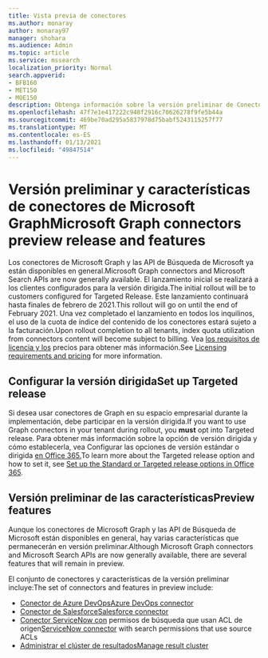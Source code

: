 ```yaml
---
title: Vista previa de conectores
ms.author: monaray
author: monaray97
manager: shohara
ms.audience: Admin
ms.topic: article
ms.service: mssearch
localization_priority: Normal
search.appverid:
- BFB160
- MET150
- MOE150
description: Obtenga información sobre la versión preliminar de Conectores de Microsoft Graph para Microsoft Search.
ms.openlocfilehash: 47f7e1e417222c948f2916c70626278f9fe5b44a
ms.sourcegitcommit: 469be70ad295a5837978d75babf5243115257f77
ms.translationtype: MT
ms.contentlocale: es-ES
ms.lasthandoff: 01/13/2021
ms.locfileid: "49847514"
---
```

# <a name="microsoft-graph-connectors-preview-release-and-features"></a><span data-ttu-id="bf509-103">Versión preliminar y características de conectores de Microsoft Graph</span><span class="sxs-lookup"><span data-stu-id="bf509-103">Microsoft Graph connectors preview release and features</span></span>

<span data-ttu-id="bf509-104">Los conectores de Microsoft Graph y las API de Búsqueda de Microsoft ya están disponibles en general.</span><span class="sxs-lookup"><span data-stu-id="bf509-104">Microsoft Graph connectors and Microsoft Search APIs are now generally available.</span></span> <span data-ttu-id="bf509-105">El lanzamiento inicial se realizará a los clientes configurados para la versión dirigida.</span><span class="sxs-lookup"><span data-stu-id="bf509-105">The initial rollout will be to customers configured for Targeted Release.</span></span> <span data-ttu-id="bf509-106">Este lanzamiento continuará hasta finales de febrero de 2021.</span><span class="sxs-lookup"><span data-stu-id="bf509-106">This rollout will go on until the end of February 2021.</span></span> <span data-ttu-id="bf509-107">Una vez completado el lanzamiento en todos los inquilinos, el uso de la cuota de índice del contenido de los conectores estará sujeto a la facturación.</span><span class="sxs-lookup"><span data-stu-id="bf509-107">Upon rollout completion to all tenants, index quota utilization from connectors content will become subject to billing.</span></span> <span data-ttu-id="bf509-108">Vea [los requisitos de licencia y los](licensing.md) precios para obtener más información.</span><span class="sxs-lookup"><span data-stu-id="bf509-108">See [Licensing requirements and pricing](licensing.md) for more information.</span></span>

## <a name="set-up-targeted-release"></a><span data-ttu-id="bf509-109">Configurar la versión dirigida</span><span class="sxs-lookup"><span data-stu-id="bf509-109">Set up Targeted release</span></span>

<span data-ttu-id="bf509-110">Si desea usar conectores de Graph en su  espacio empresarial durante la implementación, debe participar en la versión dirigida.</span><span class="sxs-lookup"><span data-stu-id="bf509-110">If you want to use Graph connectors in your tenant during rollout, you **must** opt into Targeted release.</span></span> <span data-ttu-id="bf509-111">Para obtener más información sobre la opción de versión dirigida y cómo establecerla, vea Configurar las opciones de versión estándar o dirigida [en Office 365.](https://docs.microsoft.com/office365/admin/manage/release-options-in-office-365?view=o365-worldwide&preserve-view=true)</span><span class="sxs-lookup"><span data-stu-id="bf509-111">To learn more about the Targeted release option and how to set it, see [Set up the Standard or Targeted release options in Office 365](https://docs.microsoft.com/office365/admin/manage/release-options-in-office-365?view=o365-worldwide&preserve-view=true).</span></span>

## <a name="preview-features"></a><span data-ttu-id="bf509-112">Versión preliminar de las características</span><span class="sxs-lookup"><span data-stu-id="bf509-112">Preview features</span></span>

<span data-ttu-id="bf509-113">Aunque los conectores de Microsoft Graph y las API de Búsqueda de Microsoft están disponibles en general, hay varias características que permanecerán en versión preliminar.</span><span class="sxs-lookup"><span data-stu-id="bf509-113">Although Microsoft Graph connectors and Microsoft Search APIs are now generally available, there are several features that will remain in preview.</span></span>

<span data-ttu-id="bf509-114">El conjunto de conectores y características de la versión preliminar incluye:</span><span class="sxs-lookup"><span data-stu-id="bf509-114">The set of connectors and features in preview include:</span></span>

* [<span data-ttu-id="bf509-115">Conector de Azure DevOps</span><span class="sxs-lookup"><span data-stu-id="bf509-115">Azure DevOps connector</span></span>](azure-devops-connector.md)
* [<span data-ttu-id="bf509-116">Conector de Salesforce</span><span class="sxs-lookup"><span data-stu-id="bf509-116">Salesforce connector</span></span>](salesforce-connector.md)
* <span data-ttu-id="bf509-117">[Conector ServiceNow con](servicenow-connector.md) permisos de búsqueda que usan ACL de origen</span><span class="sxs-lookup"><span data-stu-id="bf509-117">[ServiceNow connector](servicenow-connector.md) with search permissions that use source ACLs</span></span>
* [<span data-ttu-id="bf509-118">Administrar el clúster de resultados</span><span class="sxs-lookup"><span data-stu-id="bf509-118">Manage result cluster</span></span>](result-cluster.md)